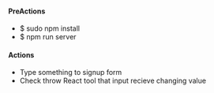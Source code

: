 <h4>PreActions</h4>
<ul>
	<li>$ sudo npm install</li>
	<li>$ npm run server</li>
</ul>

<h4>Actions</h4>
<ul>
	<li>Type something to signup form</li>
	<li>Check throw React tool that input recieve changing value</li>
</ul>
